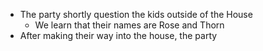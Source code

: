 - The party shortly question the kids outside of the House
	- We learn that their names are Rose and Thorn
 - After making their way into the house, the party